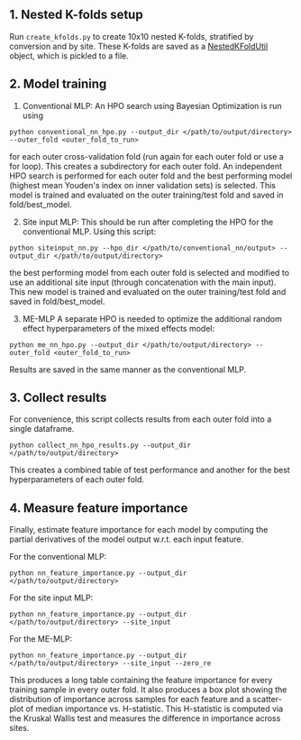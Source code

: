 ## 1. Nested K-folds setup
Run `create_kfolds.py` to create 10x10 nested K-folds, stratified by conversion and by site. These K-folds are saved as a [NestedKFoldUtil](../medl/crossvalidation/splitting.py) object, which is pickled to a file. 

## 2. Model training
1. Conventional MLP: 
An HPO search using Bayesian Optimization is run using 
```
python conventional_nn_hpo.py --output_dir </path/to/output/directory> --outer_fold <outer_fold_to_run>
```
for each outer cross-validation fold (run again for each outer fold or use a for loop). This creates a subdirectory for each outer fold. An independent HPO search is performed for each outer fold and the best performing model (highest mean Youden's index on inner validation sets) is selected. This model is trained and evaluated on the outer training/test fold and saved in fold<nn>/best_model. 

2. Site input MLP:
This should be run after completing the HPO for the conventional MLP. Using this script:
```
python siteinput_nn.py --hpo_dir </path/to/conventional_nn/output> --output_dir </path/to/output/directory>
```
the best performing model from each outer fold is selected and modified to use an additional site input (through concatenation with the main input). This new model is trained and evaluated on the outer training/test fold and saved in fold<nn>/best_model. 

3. ME-MLP
A separate HPO is needed to optimize the additional random effect hyperparameters of the mixed effects model:
```
python me_nn_hpo.py --output_dir </path/to/output/directory> --outer_fold <outer_fold_to_run>
```
Results are saved in the same manner as the conventional MLP.

## 3. Collect results
For convenience, this script collects results from each outer fold into a single dataframe. 
```
python collect_nn_hpo_results.py --output_dir </path/to/output/directory>
```

This creates a combined table of test performance and another for the best
hyperparameters of each outer fold.

## 4. Measure feature importance
Finally, estimate feature importance for each model by computing the partial derivatives of the model output w.r.t. each input feature. 

For the conventional MLP:
```
python nn_feature_importance.py --output_dir </path/to/output/directory>
```

For the site input MLP:
```
python nn_feature_importance.py --output_dir </path/to/output/directory> --site_input
```

For the ME-MLP:
```
python nn_feature_importance.py --output_dir </path/to/output/directory> --site_input --zero_re
```

This produces a long table containing the feature importance for every training sample in every outer fold. It also produces a box plot showing the distribution of importance across samples for each feature and a scatter-plot of median importance vs. H-statistic. This H-statistic is computed via the Kruskal Wallis test and measures the difference in importance across sites.